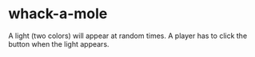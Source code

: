 # whack-a-mole
A light (two colors) will appear at random times. A player has to click the button when the light appears. 
